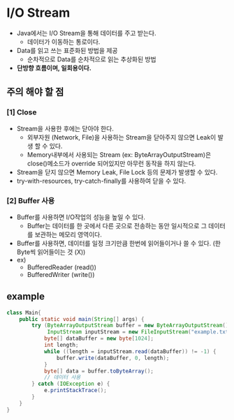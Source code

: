 # I/O Stream
- Java에서는 I/O Stream을 통해 데이터를 주고 받는다.
  - 데이터가 이동하는 통로이다.
- Data를 읽고 쓰는 표준화된 방법을 제공
  - 순차적으로 Data를 순차적으로 읽는 추상화된 방법
- **단방향 흐름이며, 일회용이다.**

## 주의 해야 할 점

### [1] Close
- Stream을 사용한 후에는 닫아야 한다.
  - 외부자원 (Network, File)을 사용하는 Stream을 닫아주지 않으면 Leak이 발생 할 수 있다.
  - Memory내부에서 사용되는 Stream (ex: ByteArrayOutputStream)은 close()메소드가 override 되어있지만 아무런 동작을 하지 않는다.
- Stream을 닫지 않으면 Memory Leak, File Lock 등의 문제가 발생할 수 있다.
- try-with-resources, try-catch-finally를 사용하여 닫을 수 있다.

### [2] Buffer 사용
- Buffer를 사용하면 I/O작업의 성능을 높일 수 있다.
  - Buffer는 데이터를 한 곳에서 다른 곳으로 전송하는 동안 일시적으로 그 데이터를 보관하는 메모리 영역이다.
- Buffer를 사용하면, 데이터를 일정 크기만큼 한번에 읽어들이거나 쓸 수 있다. (한 Byte씩 읽어들이는 것 (X))
- ex)
  - BufferedReader (read())
  - BufferedWriter (write())

## example
```java
class Main{
    public static void main(String[] args) {
        try (ByteArrayOutputStream buffer = new ByteArrayOutputStream();
             InputStream inputStream = new FileInputStream("example.txt")) {
            byte[] dataBuffer = new byte[1024];
            int length;
            while ((length = inputStream.read(dataBuffer)) != -1) {
                buffer.write(dataBuffer, 0, length);
            }
            byte[] data = buffer.toByteArray();
            // 데이터 사용
        } catch (IOException e) {
            e.printStackTrace();
        }
    }
}
```
